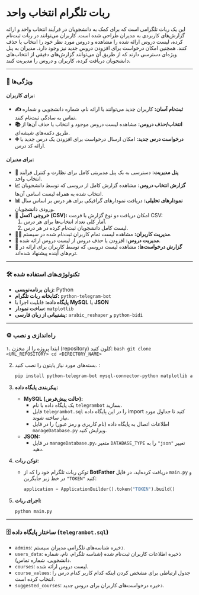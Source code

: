# ربات تلگرام انتخاب واحد

این یک ربات تلگرامی است که برای کمک به دانشجویان در فرآیند انتخاب واحد و ارائه گزارش‌های کاربردی به مدیران طراحی شده است. کاربران می‌توانند در ربات ثبت‌نام کرده، لیست دروس ارائه شده را مشاهده و دروس مورد نظر خود را انتخاب یا حذف کنند. همچنین امکان درخواست برای افزودن دروس جدید نیز وجود دارد. مدیران به پنل ویژه‌ای دسترسی دارند که از طریق آن می‌توانند گزارش‌های دقیقی از انتخاب‌های دانشجویان دریافت کرده، کاربران و دروس را مدیریت کنند.

---

### 🚀 ویژگی‌ها

#### برای کاربران:
- **✍️ ثبت‌نام آسان:** کاربران جدید می‌توانند با ارائه نام، شماره دانشجویی و شماره تماس به سادگی ثبت‌نام کنند.
- **📚 انتخاب/حذف دروس:** مشاهده لیست دروس موجود و انتخاب یا حذف آن‌ها از طریق دکمه‌های شیشه‌ای.
- **➕ درخواست درس جدید:** امکان ارسال درخواست برای افزودن یک درس جدید با ارائه کد درس.

#### برای مدیران:
- **🔑 پنل مدیریت:** دسترسی به یک پنل مدیریتی کامل برای نظارت و کنترل فرآیند انتخاب واحد.
- **📈 گزارش انتخاب دروس:** مشاهده گزارش کامل از دروسی که توسط دانشجویان انتخاب شده به همراه لیست اسامی آن‌ها.
- **📊 نمودار‌های تحلیلی:** دریافت نمودارهای گرافیکی برای هر درس بر اساس سال ورودی دانشجویان.
- **📂 خروجی اکسل (CSV):** امکان دریافت دو نوع گزارش با فرمت CSV:
    1.  آمار کلی تعداد انتخاب‌ها برای هر درس.
    2.  لیست کامل دانشجویان ثبت‌نام کرده در هر درس.
- **🧑‍🎓 مدیریت کاربران:** مشاهده لیست تمام کاربران ثبت‌نام شده در سیستم.
- **📖 مدیریت دروس:** افزودن یا حذف دروس از لیست دروس ارائه شده.
- **📝 گزارش درخواست‌ها:** مشاهده لیست دروسی که توسط کاربران برای ارائه در ترم‌های آینده پیشنهاد شده‌اند.

---

### 🛠 تکنولوژی‌های استفاده شده
- **زبان برنامه‌نویسی:** Python
- **کتابخانه ربات تلگرام:** `python-telegram-bot`
- **پایگاه داده:** قابلیت اجرا با **MySQL** یا **JSON**
- **ساخت نمودار:** `matplotlib`
- **پشتیبانی از زبان فارسی:** `arabic_reshaper` و `python-bidi`

---

### ⚙️ راه‌اندازی و نصب

۱.  ابتدا پروژه را از مخزن (repository) کلون کنید:
    ```bash
    git clone <URL_REPOSITORY>
    cd <DIRECTORY_NAME>
    ```

2.  بسته‌های مورد نیاز پایتون را نصب کنید. :
    ```bash
    pip install python-telegram-bot mysql-connector-python matplotlib arabic_reshaper python-bidi
    ```

3.  **پیکربندی پایگاه داده:**
    -   **MySQL (حالت پیش‌فرض):**
        -   یک پایگاه داده با نام `telegrambot` بسازید.
        -   فایل `telegrambot.sql` را در این پایگاه داده import کنید تا جداول مورد نیاز ساخته شوند.
        -   اطلاعات اتصال به پایگاه داده (نام کاربری و رمز عبور) را در فایل `manageDatabase.py` ویرایش کنید.
    -   **JSON:**
        -   در فایل `manageDatabase.py`، متغیر `DATABASE_TYPE` را به `"json"` تغییر دهید.

4.  **توکن ربات:**
    -   توکن ربات تلگرام خود را که از **BotFather** دریافت کرده‌اید، در فایل `main.py` و در خط زیر جایگزین `"TOKEN"` کنید:
        ```python
        application = ApplicationBuilder().token("TOKEN").build()
        ```

5.  **اجرای ربات:**
    ```bash
    python main.py
    ```
---

### 🗄 ساختار پایگاه داده (`telegrambot.sql`)

-   `admins`: ذخیره شناسه‌های تلگرامی مدیران سیستم.
-   `users_data`: ذخیره اطلاعات کاربران ثبت‌نام شده (شناسه تلگرام، نام، شماره دانشجویی، شماره تماس).
-   `courses`: لیست دروس ارائه شده.
-   `course_values`: جدول ارتباطی برای مشخص کردن اینکه کدام کاربر کدام درس را انتخاب کرده است.
-   `suggested_courses`: ذخیره درخواست‌های کاربران برای دروس جدید.
